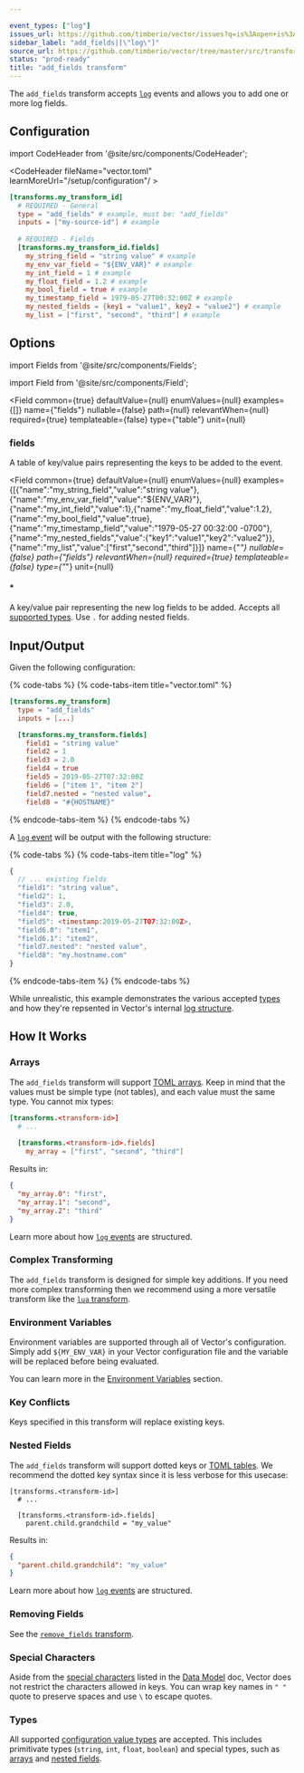 ```yaml
---

event_types: ["log"]
issues_url: https://github.com/timberio/vector/issues?q=is%3Aopen+is%3Aissue+label%3A%22transform%3A+add_fields%22
sidebar_label: "add_fields|[\"log\"]"
source_url: https://github.com/timberio/vector/tree/master/src/transforms/add_fields.rs
status: "prod-ready"
title: "add_fields transform" 
---
```


The `add_fields` transform accepts [`log`][docs.data-model#log] events and allows you to add one or more log fields.

## Configuration

import CodeHeader from '@site/src/components/CodeHeader';

<CodeHeader fileName="vector.toml" learnMoreUrl="/setup/configuration"/ >

```toml
[transforms.my_transform_id]
  # REQUIRED - General
  type = "add_fields" # example, must be: "add_fields"
  inputs = ["my-source-id"] # example
  
  # REQUIRED - Fields
  [transforms.my_transform_id.fields]
    my_string_field = "string value" # example
    my_env_var_field = "${ENV_VAR}" # example
    my_int_field = 1 # example
    my_float_field = 1.2 # example
    my_bool_field = true # example
    my_timestamp_field = 1979-05-27T00:32:00Z # example
    my_nested_fields = {key1 = "value1", key2 = "value2"} # example
    my_list = ["first", "second", "third"] # example
```

## Options

import Fields from '@site/src/components/Fields';

import Field from '@site/src/components/Field';

<Fields filters={true}>


<Field
  common={true}
  defaultValue={null}
  enumValues={null}
  examples={[]}
  name={"fields"}
  nullable={false}
  path={null}
  relevantWhen={null}
  required={true}
  templateable={false}
  type={"table"}
  unit={null}
  >

### fields

A table of key/value pairs representing the keys to be added to the event.

<Fields filters={false}>


<Field
  common={true}
  defaultValue={null}
  enumValues={null}
  examples={[{"name":"my_string_field","value":"string value"},{"name":"my_env_var_field","value":"${ENV_VAR}"},{"name":"my_int_field","value":1},{"name":"my_float_field","value":1.2},{"name":"my_bool_field","value":true},{"name":"my_timestamp_field","value":"1979-05-27 00:32:00 -0700"},{"name":"my_nested_fields","value":{"key1":"value1","key2":"value2"}},{"name":"my_list","value":["first","second","third"]}]}
  name={"*"}
  nullable={false}
  path={"fields"}
  relevantWhen={null}
  required={true}
  templateable={false}
  type={"*"}
  unit={null}
  >

#### *

A key/value pair representing the new log fields to be added. Accepts all [supported types][docs.configuration#value_types]. Use `.` for adding nested fields.


</Field>


</Fields>

</Field>


</Fields>

## Input/Output

Given the following configuration:

{% code-tabs %}
{% code-tabs-item title="vector.toml" %}
```toml
[transforms.my_transform]
  type = "add_fields"
  inputs = [...]

  [transforms.my_transform.fields]
    field1 = "string value"
    field2 = 1
    field3 = 2.0
    field4 = true
    field5 = 2019-05-27T07:32:00Z
    field6 = ["item 1", "item 2"]
    field7.nested = "nested value",
    field8 = "#{HOSTNAME}"
```
{% endcode-tabs-item %}
{% endcode-tabs %}

A [`log` event][docs.data-model#log] will be output with the following structure:

{% code-tabs %}
{% code-tabs-item title="log" %}
```javascript
{
  // ... existing fields
  "field1": "string value",
  "field2": 1,
  "field3": 2.0,
  "field4": true,
  "field5": <timestamp:2019-05-27T07:32:00Z>,
  "field6.0": "item1",
  "field6.1": "item2",
  "field7.nested": "nested value",
  "field8": "my.hostname.com"
}
```
{% endcode-tabs-item %}
{% endcode-tabs %}

While unrealistic, this example demonstrates the various accepted
[types][docs.configuration#value-types] and how they're repsented in Vector's
internal [log structure][docs.data-model#log].

## How It Works

### Arrays

The `add_fields` transform will support [TOML arrays][urls.toml_array]. Keep in
mind that the values must be simple type (not tables), and each value must the
same type. You cannot mix types:

```toml
[transforms.<transform-id>]
  # ...
  
  [transforms.<transform-id>.fields]
    my_array = ["first", "second", "third"]
```

Results in:

```json
{
  "my_array.0": "first",
  "my_array.1": "second",
  "my_array.2": "third"
}
```

Learn more about how [`log` events][docs.data-model#log] are structured.

### Complex Transforming

The `add_fields` transform is designed for simple key additions. If you need
more complex transforming then we recommend using a more versatile transform
like the [`lua` transform][docs.transforms.lua].

### Environment Variables

Environment variables are supported through all of Vector's configuration.
Simply add `${MY_ENV_VAR}` in your Vector configuration file and the variable
will be replaced before being evaluated.

You can learn more in the [Environment Variables][docs.configuration#environment-variables]
section.

### Key Conflicts

Keys specified in this transform will replace existing keys.

### Nested Fields

The `add_fields` transform will support dotted keys or [TOML
tables][urls.toml_table]. We recommend the dotted key syntax since it is less
verbose for this usecase:

```
[transforms.<transform-id>]
  # ...
  
  [transforms.<transform-id>.fields]
    parent.child.grandchild = "my_value"
```

Results in:

```json
{
  "parent.child.grandchild": "my_value"
}
```

Learn more about how [`log` events][docs.data-model#log] are structured.

### Removing Fields

See the [`remove_fields` transform][docs.transforms.remove_fields].

### Special Characters

Aside from the [special characters][docs.data-model#log#special-characters]
listed in the [Data Model][docs.data-model] doc, Vector does not restrict the
characters allowed in keys. You can wrap key names in `" "` quote to preserve
spaces and use `\` to escape quotes.

### Types

All supported [configuration value types][docs.configuration#value-types] are accepted.
This includes primitivate types (`string`, `int`, `float`, `boolean`) and
special types, such as [arrays](#arrays) and [nested fields](#nested-fields).


[docs.configuration#environment-variables]: ../../setup/configuration#environment-variables
[docs.configuration#value-types]: ../../setup/configuration#value-types
[docs.configuration#value_types]: ../../setup/configuration#value_types
[docs.data-model#log#special-characters]: ../../about/data-model#log#special-characters
[docs.data-model#log]: ../../about/data-model#log
[docs.data-model]: ../../about/data-model
[docs.transforms.lua]: ../../components/transforms/lua
[docs.transforms.remove_fields]: ../../components/transforms/remove_fields
[urls.toml_array]: https://github.com/toml-lang/toml#array
[urls.toml_table]: https://github.com/toml-lang/toml#table
